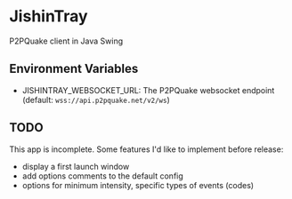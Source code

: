 # JishinTray

P2PQuake client in Java Swing

## Environment Variables

- JISHINTRAY_WEBSOCKET_URL: The P2PQuake websocket endpoint (default: `wss://api.p2pquake.net/v2/ws`)

## TODO

This app is incomplete. Some features I'd like to implement before release:

- display a first launch window
- add options comments to the default config
- options for minimum intensity, specific types of events (codes)
